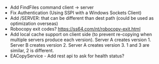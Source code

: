 * Add FindFiles command client -> server
* Fix Authentication (Using SSPI with a Windows Sockets Client)  
* Add /SERVER:<host> that can be different than dest path (could be used as optimization overseas)  
* Robocopy exit codes? https://ss64.com/nt/robocopy-exit.html  
* Add local cache support on client side (to prevent re-copying when multiple servers produce each version). Server A creates version 1. Server B creates version 2. Server A creates version 3. 1 and 3 are similar, 2 is different.  
* EACopyService - Add rest api to ask for health status?  
